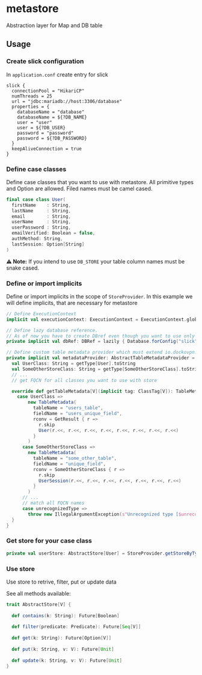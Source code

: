 # metastore
Abstraction layer for Map and DB table

## Usage

### Create slick configuration

In `application.conf` create entry for slick

```
slick {
  connectionPool = "HikariCP"
  numThreads = 25
  url = "jdbc:mariadb://host:3306/database"
  properties = {
    databaseName = "database"
    databaseName = ${?DB_NAME}
    user = "user"
    user = ${?DB_USER}
    password = "password"
    password = ${?DB_PASSWORD}
  }
  keepAliveConnection = true
}
```

### Define case classes

Define case classes that you want to use with metastore. All primitive types and Option are allowed. Filed names must be camel cased.

```scala
final case class User(
  firstName    : String,
  lastName     : String,
  email        : String,
  userName     : String,
  userPassword : String,
  emailVerified: Boolean = false,
  authMethod: String,
  lastSession: Option[String]
)
```

**⚠️ Note:** If you intend to use `DB_STORE` your table column names must be snake cased.

### Define or import implicits

Define or import implicits in the scope of `StoreProvider`. In this example we will define implicits, that are necessary for metastore

```scala
// Define ExecutionContext
implicit val executionContext: ExecutionContext = ExecutionContext.global

// Define lazy database reference.
// As of now you have to create DBref even though you want to use only MAP_STORE (in this case config can be dummy)
private implicit val dbRef: DBRef = lazily { Database.forConfig("slick") }

// Define custom table metadata provider which must extend io.dockovpn.AbstractTableMetadataProvider
private implicit val metadataProvider: AbstractTableMetadataProvider = new AbstractTableMetadataProvider {
  val UserClass: String = getType[User].toString
  val SomeOtherStoreClass: String = getType[SomeOtherStoreClass].toString
  // ...
  // get FQCN for all classes you want to use with store

  override def getTableMetadata[V](implicit tag: ClassTag[V]): TableMetadata = tag.runtimeClass.getName match {
    case UserClass =>
        new TableMetadata(
          tableName = "users_table",
          fieldName = "users_unique_field",
          rconv = GetResult { r =>
            r.skip
            User(r.<<, r.<<, r.<<, r.<<, r.<<, r.<<, r.<<, r.<<)
          }
        )
      case SomeOtherStoreClass =>
        new TableMetadata(
          tableName = "some_other_table",
          fieldName = "unique_field",
          rconv = SomeOtherStoreClass { r =>
            r.skip
            UserSession(r.<<, r.<<, r.<<, r.<<, r.<<, r.<<, r.<<)
          }
        )
      // ...
      // match all FQCN names
      case unrecognizedType =>
        throw new IllegalArgumentException(s"Unrecognized type [$unrecognizedType] to get TableMetadata for")
  }
}
```

### Get store for your case class

```scala
private val userStore: AbstractStore[User] = StoreProvider.getStoreByType(/* MAP_STORE or DB_STORE */)
```

### Use store

Use store to retrive, filter, put or update data 

See all methods available:

```scala
trait AbstractStore[V] {
  
  def contains(k: String): Future[Boolean]
  
  def filter(predicate: Predicate): Future[Seq[V]]
  
  def get(k: String): Future[Option[V]]
  
  def put(k: String, v: V): Future[Unit]
  
  def update(k: String, v: V): Future[Unit]
}
```
